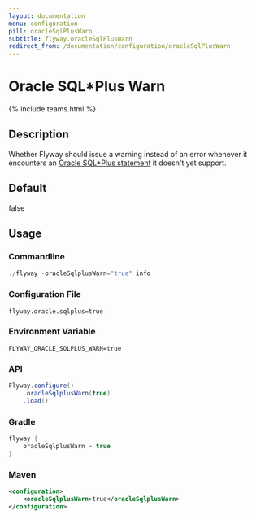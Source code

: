```yaml
---
layout: documentation
menu: configuration
pill: oracleSqlPlusWarn
subtitle: flyway.oracleSqlPlusWarn
redirect_from: /documentation/configuration/oracleSqlPlusWarn
---
```


# Oracle SQL*Plus Warn
{% include teams.html %}

## Description
Whether Flyway should issue a warning instead of an error whenever it encounters an [Oracle SQL*Plus statement](/documentation/database/oracle#sqlplus-commands) it doesn't yet support.

## Default
false

## Usage

### Commandline
```powershell
./flyway -oracleSqlplusWarn="true" info
```

### Configuration File
```properties
flyway.oracle.sqlplus=true
```

### Environment Variable
```properties
FLYWAY_ORACLE_SQLPLUS_WARN=true
```

### API
```java
Flyway.configure()
    .oracleSqlplusWarn(true)
    .load()
```

### Gradle
```groovy
flyway {
    oracleSqlplusWarn = true
}
```

### Maven
```xml
<configuration>
    <oracleSqlplusWarn>true</oracleSqlplusWarn>
</configuration>
```